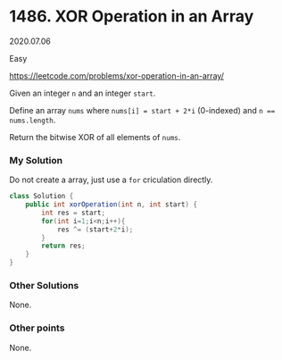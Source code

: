 # 1486. XOR Operation in an Array

2020.07.06

Easy

https://leetcode.com/problems/xor-operation-in-an-array/

Given an integer `n` and an integer `start`.

Define an array `nums` where `nums[i] = start + 2*i` (0-indexed) and `n == nums.length`.

Return the bitwise XOR of all elements of `nums`.

### My Solution

Do not create a array, just use a `for` criculation directly.

```java
class Solution {
    public int xorOperation(int n, int start) {
        int res = start;
        for(int i=1;i<n;i++){
            res ^= (start+2*i);
        }
        return res;
    }
}
```

### Other Solutions

None.

### Other points

None.

